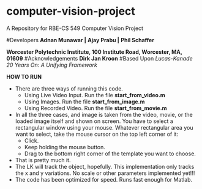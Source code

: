 computer-vision-project
=======================

A Repository for RBE-CS 549 Computer Vision Project

#Developers
**Adnan Munawar |** **Ajay Prabu |** **Phil Schaffer**

**Worcester Polytechnic Institute, 100 Institute Road, Worcester, MA, 01609**
#Acknowledgements
**Dirk Jan Kroon**
#Based Upon
*Lucas-Kanade 20 Years On: A Unifying Framework*

**HOW TO RUN**
   * There are three ways of running this code.
     * Using Live Video Input. Run the file **start\_from\_video.m**
     * Using Images. Run the file **start\_from\_image.m**
     * Using Recorded Video. Run the file **start_from_movie.m**
   * In all the three cases, and image is taken from the video, movie, or the loaded image itself and shown on screen. You have to select a rectangular window using your mouse. Whatever rectangular area you want to select, take the mouse cursor on the top left corner of it:
     * Click.
     * Keep holding the mouse button.
     * Drag to the bottom right corner of the template you want to choose.
   * That is pretty much it.
   * The LK will track the object, hopefully. This implementation only tracks the x and y variations. No scale or other parameters implemented yet!!!
   * The code has been optimized for speed. Runs fast enough for Matlab. 
